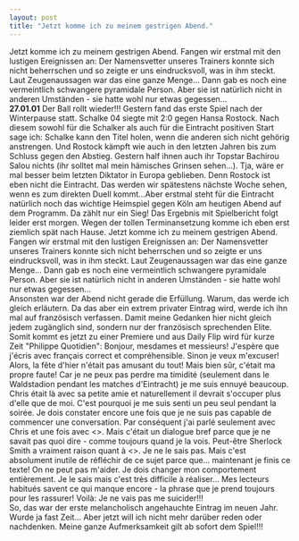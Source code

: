 ```yaml
---
layout: post
title: "Jetzt komme ich zu meinem gestrigen Abend."
---
```


Jetzt komme ich zu meinem gestrigen Abend. Fangen wir erstmal mit den lustigen Ereignissen an: Der Namensvetter unseres Trainers konnte sich nicht beherrschen und so zeigte er uns eindrucksvoll, was in ihm steckt. Laut Zeugenaussagen war das eine ganze Menge... Dann gab es noch eine vermeintlich schwangere pyramidale Person. Aber sie ist natürlich nicht in anderen Umständen - sie hatte wohl nur etwas gegessen...  
**27.01.01** Der Ball rollt wieder!!! Gestern fand das erste Spiel nach der Winterpause statt. Schalke 04 siegte mit 2:0 gegen Hansa Rostock. Nach diesem sowohl für die Schalker als auch für die Eintracht positiven Start sage ich: Schalke kann den Titel holen, wenn die anderen sich nicht gehörig anstrengen. Und Rostock kämpft wie auch in den letzten Jahren bis zum Schluss gegen den Abstieg. Gestern half ihnen auch ihr Topstar Bachirou Salou nichts (ihr solltet mal mein hämisches Grinsen sehen...). Tja, wäre er mal besser beim letzten Diktator in Europa geblieben. Denn Rostock ist eben nicht die Eintracht. Das werden wir spätestens nächste Woche sehen, wenn es zum direkten Duell kommt...Aber erstmal steht für die Eintracht natürlich noch das wichtige Heimspiel gegen Köln am heutigen Abend auf dem Programm. Da zählt nur ein Sieg! Das Ergebnis mit Spielbericht folgt leider erst morgen. Wegen der tollen Terminansetzung komme ich eben erst ziemlich spät nach Hause. Jetzt komme ich zu meinem gestrigen Abend. Fangen wir erstmal mit den lustigen Ereignissen an: Der Namensvetter unseres Trainers konnte sich nicht beherrschen und so zeigte er uns eindrucksvoll, was in ihm steckt. Laut Zeugenaussagen war das eine ganze Menge... Dann gab es noch eine vermeintlich schwangere pyramidale Person. Aber sie ist natürlich nicht in anderen Umständen - sie hatte wohl nur etwas gegessen...  
Ansonsten war der Abend nicht gerade die Erfüllung. Warum, das werde ich gleich erläutern. Da das aber ein extrem privater Eintrag wird, werde ich ihn mal auf französisch verfassen. Damit meine Gedanken hier nicht gleich jedem zugänglich sind, sondern nur der französisch sprechenden Elite. Somit kommt es jetzt zu einer Premiere und aus Daily Flip wird für kurze Zeit "Philippe Quotidien": Bonjour, mesdames et messieurs! J'espère que j'écris avec français correct et compréhensible. Sinon je veux m'excuser! Alors, la fête d'hier n'était pas amusant du tout! Mais bien sûr, c'était ma propre faute! Car je ne peux pas perdre ma timidité (seulement dans le Waldstadion pendant les matches d'Eintracht) je me suis ennuyé beaucoup. Chris était là avec sa petite amie et naturellement il devrait s'occuper plus d'elle que de moi. C'est pourquoi je me suis senti un peu seul pendant la soirée. Je dois constater encore une fois que je ne suis pas capable de commencer une conversation. Par conséquent j'ai parlé seulement avec Chris et une fois avec <<Elle>>. Mais c'était un dialogue bref parce que je ne savait pas quoi dire - comme toujours quand je la vois. Peut-être Sherlock Smith a vraiment raison quant à <<Elle>>. Je ne le sais pas. Mais c'est absolument inutile de réfléchir de ce sujet parce que... maintenant je finis ce texte! On ne peut pas m'aider. Je dois changer mon comportement entièrement. Je le sais mais c'est très difficile à réaliser... Mes lecteurs habitués savent ce qui manque encore - la phrase que je prend toujours pour les rassurer! Voilà: Je ne vais pas me suicider!!!  
So, das war der erste melancholisch angehauchte Eintrag im neuen Jahr. Wurde ja fast Zeit... Aber jetzt will ich nicht mehr darüber reden oder nachdenken. Meine ganze Aufmerksamkeit gilt ab sofort dem Spiel!!!
